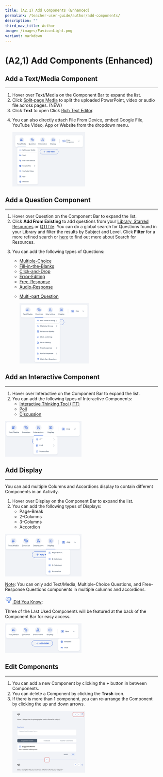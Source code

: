 ```yaml
---
title: (A2,1) Add Components (Enhanced)
permalink: /teacher-user-guide/author/add-components/
description: ""
third_nav_title: Author
image: /images/FaviconLight.png
variant: markdown
---
```

<h1 id="add-components-enhanced-">(A2,1) Add Components (Enhanced)</h1>
<h2 id="add-a-text-media-component">Add a Text/Media Component</h2>
<hr>
<ol>
<li>Hover over Text/Media on the Component Bar to expand the list. </li>
	<li>Click <a target="_blank" href="/teacher-user-guide/author/about-rich-text-editor/">Split-page Media</a> to split the uploaded PowerPoint, video or audio file across pages. (NEW)</li>
<li>Click <strong>Text</strong> to open Click <a target="_blank" href="/teacher-user-guide/author/about-rich-text-editor/">Rich Text Editor</a>.</li>
<li><p>You can also directly attach File From Device, embed Google File, YouTube Video, App or Website from the dropdown menu. </p>
<p> <img style="width: 50%;" src="/images/2Teacher/AU_AddComponent1.png"></p>
</li>
</ol>
<h2 id="add-a-question-component">Add a Question Component</h2>
<hr>
<ol>
<li>Hover over Question on the Component Bar to expand the list. </li>
<li>Click <strong>Add From Existing</strong> to add questions from your <a target="_blank" href="/teacher-user-guide/author/add-existing-from-library-and-starred-resources/">Library, Starred Resources</a> or <a target="_blank" href="/teacher-user-guide/author/upload-question-and-test-interoperability-qti-files/">QTI file</a>. You can do a global search for Questions found in your Library and filter the results by Subject and Level. Click <strong>Filter</strong> for a more refined search or <a target="_blank" href="/teacher-user-guide/discover/search-for-resources/">here</a> to find out more about Search for Resources.</li>
<li><p>You can add the following types of Questions:</p>
<ul>
<li><a target="_blank" href="/teacher-user-guide/author/add-multiple-choice-questions/">Multiple-Choice</a></li>
<li><a target="_blank" href="/teacher-user-guide/author/add-fill-in-the-blanks-questions/">Fill-in-the-Blanks</a></li>
<li><a target="_blank" href="/teacher-user-guide/author/add-click-and-drop-questions/">Click-and-Drop</a></li>
<li><a target="_blank" href="/teacher-user-guide/author/add-error-editing-questions/">Error-Editing</a></li>
<li><a target="_blank" href="/teacher-user-guide/author/add-free-response-questions/">Free-Response</a></li>
<li><a target="_blank" href="/teacher-user-guide/author/add-audio-response-questions/">Audio-Response</a></li>
<li><p><a target="_blank" href="/teacher-user-guide/author/add-multi-part-questions/">Multi-part Question</a></p>
<p><img style="width: 50%;" src="/images/2Teacher/AU-AddComponent2.png"></p>
</li>
</ul>
</li>
</ol>
<h2 id="add-an-interactive-component">Add an Interactive Component</h2>
<hr>
<ol>
<li>Hover over Interactive on the Component Bar to expand the list.</li>
<li>You can add the following types of Interactive Components:<ul>
<li><a target="_blank" href="/teacher-user-guide/collaborate/add-an-interactive-thinking-tool/">Interactive Thinking Tool (ITT)</a></li>
<li><a target="_blank" href="/teacher-user-guide/collaborate/add-a-poll2">Poll</a></li>
<li><a target="_blank" href="/teacher-user-guide/collaborate/add-a-discussion/">Discussion</a></li>
</ul>
</li>
</ol>
<p><img style="width: 50%;" src="/images/2Teacher/AU-AddComponent3.png"></p>
<h2 id="-add-display-">Add Display</h2>
<hr>
<p>You can add multiple Columns and Accordions display to contain different Components in an Activity.</p>
<ol>
<li>Hover over Display on the Component Bar to expand the list.</li>
<li>You can add the following types of Displays:<ul>
<li>Page-Break</li>
<li>2-Columns</li>
<li>3-Columns</li>
<li>Accordion</li>
</ul>
</li>
</ol>
<p><img style="width: 50%;" src="/images/2Teacher/AU-AddComponent4.png"></p>
<p><u>Note</u>: You can only add Text/Media, Multiple-Choice Questions, and Free-Response Questions components in multiple columns and accordions.</p>
<u><img style="width:1.5rem; display: inline;" src="/images/Icons/Bulb32.svg"> Did You Know</u>:
<p>Three of the Last Used Components will be featured at the back of the Component Bar for easy access.</p>
<img style="width: 50%;" src="/images/2Teacher/AU-AddComponent5.png">
<p></p>
	<h2 id="-edit-components-">Edit Components</h2>
<hr><ol>
<p></p><li>You can add a new Component by clicking the <b>+</b> button in between Components.</li>
	<li>You can delete a Component by clicking the <b>Trash</b> icon.</li>
<li>If there is more than 1 component, you can re-arrange the Component by clicking the up and down arrows.</li>
	<p><img style="width: 50%;" src="/images/2Teacher/AU_AddComponent6.png"></p></ol>